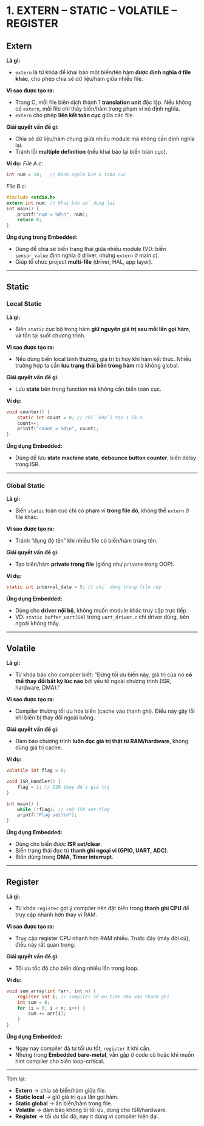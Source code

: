 # 1. EXTERN – STATIC – VOLATILE – REGISTER

##  Extern

**Là gì:**

* `extern` là từ khóa để khai báo một biến/tên hàm **được định nghĩa ở file khác**, cho phép chia sẻ dữ liệu/hàm giữa nhiều file.

**Vì sao được tạo ra:**

* Trong C, mỗi file biên dịch thành 1 **translation unit** độc lập. Nếu không có `extern`, mỗi file chỉ thấy biến/hàm trong phạm vi nó định nghĩa.
* `extern` cho phép **liên kết toàn cục** giữa các file.

**Giải quyết vấn đề gì:**

* Chia sẻ dữ liệu/hàm chung giữa nhiều module mà không cần định nghĩa lại.
* Tránh lỗi **multiple definition** (nếu khai báo lại biến toàn cục).

**Ví dụ:**
*File A.c*:

```c
int num = 10;   // Định nghĩa biến toàn cục
```

*File B.c*:

```c
#include <stdio.h>
extern int num; // Khai báo sử dụng lại
int main() {
    printf("num = %d\n", num);
    return 0;
}
```

**Ứng dụng trong Embedded:**

* Dùng để chia sẻ biến trạng thái giữa nhiều module (VD: biến `sensor_value` định nghĩa ở driver, nhưng `extern` ở main.c).
* Giúp tổ chức project **multi-file** (driver, HAL, app layer).

---

##  Static

### Local Static

**Là gì:**

* Biến `static` cục bộ trong hàm **giữ nguyên giá trị sau mỗi lần gọi hàm**, và tồn tại suốt chương trình.

**Vì sao được tạo ra:**

* Nếu dùng biến local bình thường, giá trị bị hủy khi hàm kết thúc. Nhiều trường hợp ta cần **lưu trạng thái bên trong hàm** mà không global.

**Giải quyết vấn đề gì:**

* Lưu **state** bên trong function mà không cần biến toàn cục.

**Ví dụ:**

```c
void counter() {
    static int count = 0; // chỉ khởi tạo 1 lần
    count++;
    printf("count = %d\n", count);
}
```

**Ứng dụng Embedded:**

* Dùng để lưu **state machine state**, **debounce button counter**, biến delay trong ISR.

---

### Global Static

**Là gì:**

* Biến `static` toàn cục chỉ có phạm vi **trong file đó**, không thể `extern` ở file khác.

**Vì sao được tạo ra:**

* Tránh “đụng độ tên” khi nhiều file có biến/hàm trùng tên.

**Giải quyết vấn đề gì:**

* Tạo biến/hàm **private trong file** (giống như `private` trong OOP).

**Ví dụ:**

```c
static int internal_data = 5; // chỉ dùng trong file này
```

**Ứng dụng Embedded:**

* Dùng cho **driver nội bộ**, không muốn module khác truy cập trực tiếp.
* VD: `static buffer_uart[64]` trong `uart_driver.c` chỉ driver dùng, bên ngoài không thấy.

---

##  Volatile

**Là gì:**

* Từ khóa báo cho compiler biết: “Đừng tối ưu biến này, giá trị của nó **có thể thay đổi bất kỳ lúc nào** bởi yếu tố ngoài chương trình (ISR, hardware, DMA).”

**Vì sao được tạo ra:**

* Compiler thường tối ưu hóa biến (cache vào thanh ghi). Điều này gây lỗi khi biến bị thay đổi ngoài luồng.

**Giải quyết vấn đề gì:**

* Đảm bảo chương trình **luôn đọc giá trị thật từ RAM/hardware**, không dùng giá trị cache.

**Ví dụ:**

```c
volatile int flag = 0; 

void ISR_Handler() {
    flag = 1; // ISR thay đổi giá trị
}

int main() {
    while (!flag); // chờ ISR set flag
    printf("Flag set!\n");
}
```

**Ứng dụng Embedded:**

* Dùng cho biến được **ISR set/clear**.
* Biến trạng thái đọc từ **thanh ghi ngoại vi (GPIO, UART, ADC)**.
* Biến dùng trong **DMA, Timer interrupt**.

---

##  Register

**Là gì:**

* Từ khóa `register` gợi ý compiler nên đặt biến trong **thanh ghi CPU** để truy cập nhanh hơn thay vì RAM.

**Vì sao được tạo ra:**

* Truy cập register CPU nhanh hơn RAM nhiều. Trước đây (máy đời cũ), điều này rất quan trọng.

**Giải quyết vấn đề gì:**

* Tối ưu tốc độ cho biến dùng nhiều lần trong loop.

**Ví dụ:**

```c
void sum_array(int *arr, int n) {
    register int i; // compiler sẽ ưu tiên cho vào thanh ghi
    int sum = 0;
    for (i = 0; i < n; i++) {
        sum += arr[i];
    }
}
```

**Ứng dụng Embedded:**

* Ngày nay compiler đã tự tối ưu tốt, `register` ít khi cần.
* Nhưng trong **Embedded bare-metal**, vẫn gặp ở code cũ hoặc khi muốn hint compiler cho biến loop-critical.

---

Tóm lại:

* **Extern** → chia sẻ biến/hàm giữa file.
* **Static local** → giữ giá trị qua lần gọi hàm.
* **Static global** → ẩn biến/hàm trong file.
* **Volatile** → đảm bảo không bị tối ưu, dùng cho ISR/hardware.
* **Register** → tối ưu tốc độ, nay ít dùng vì compiler hiện đại.